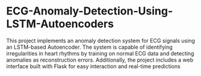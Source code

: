 # ECG-Anomaly-Detection-Using-LSTM-Autoencoders
This project implements an anomaly detection system for ECG signals using an LSTM-based Autoencoder. The system is capable of identifying irregularities in heart rhythms by training on normal ECG data and detecting anomalies as reconstruction errors. Additionally, the project includes a web interface built with Flask for easy interaction and real-time predictions
